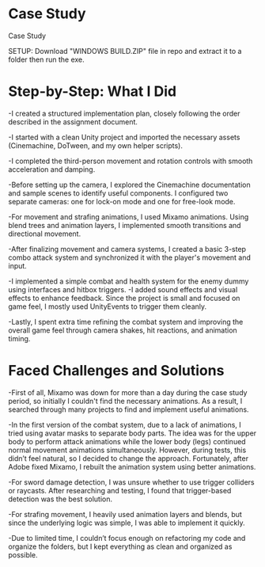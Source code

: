 # Case Study

Case Study

SETUP: Download "WINDOWS BUILD.ZIP" file in repo and extract it to a folder then run the exe.

# Step-by-Step: What I Did

-I created a structured implementation plan, closely following the order described in the assignment document.

-I started with a clean Unity project and imported the necessary assets (Cinemachine, DoTween, and my own helper scripts).

-I completed the third-person movement and rotation controls with smooth acceleration and damping.

-Before setting up the camera, I explored the Cinemachine documentation and sample scenes to identify useful components. I configured two separate cameras: one for lock-on mode and one for free-look mode.

-For movement and strafing animations, I used Mixamo animations. Using blend trees and animation layers, I implemented smooth transitions and directional movement.

-After finalizing movement and camera systems, I created a basic 3-step combo attack system and synchronized it with the player's movement and input.

-I implemented a simple combat and health system for the enemy dummy using interfaces and hitbox triggers.
-I added sound effects and visual effects to enhance feedback. Since the project is small and focused on game feel, I mostly used UnityEvents to trigger them cleanly.

-Lastly, I spent extra time refining the combat system and improving the overall game feel through camera shakes, hit reactions, and animation timing.

# Faced Challenges and Solutions

-First of all, Mixamo was down for more than a day during the case study period, so initially I couldn't find the necessary animations. As a result, I searched through many projects to find and implement useful animations.

-In the first version of the combat system, due to a lack of animations, I tried using avatar masks to separate body parts. The idea was for the upper body to perform attack animations while the lower body (legs) continued normal movement animations simultaneously. However, during tests, this didn’t feel natural, so I decided to change the approach. Fortunately, after Adobe fixed Mixamo, I rebuilt the animation system using better animations.

-For sword damage detection, I was unsure whether to use trigger colliders or raycasts. After researching and testing, I found that trigger-based detection was the best solution.

-For strafing movement, I heavily used animation layers and blends, but since the underlying logic was simple, I was able to implement it quickly.

-Due to limited time, I couldn’t focus enough on refactoring my code and organize the folders, but I kept everything as clean and organized as possible.

